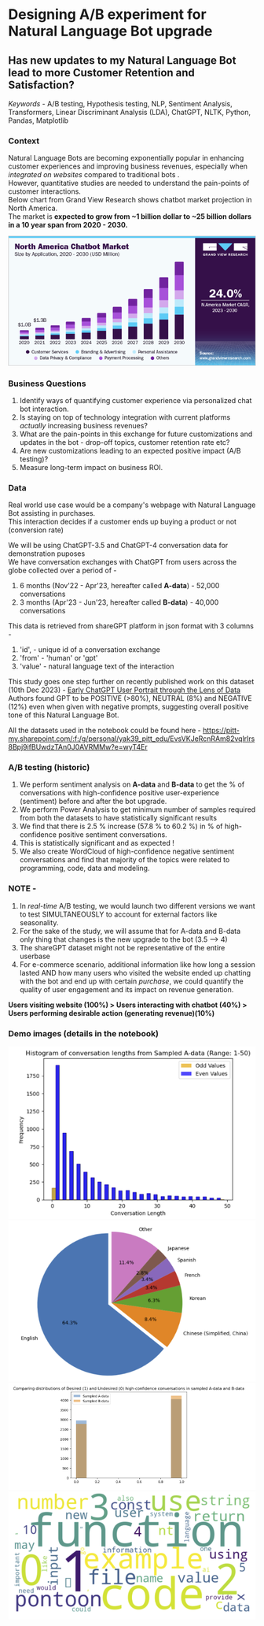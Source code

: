 # Designing A/B experiment for Natural Language Bot upgrade

## Has new updates to my Natural Language Bot lead to more Customer Retention and Satisfaction? 

_Keywords_ - A/B testing, Hypothesis testing, NLP, Sentiment Analysis, Transformers, Linear Discriminant Analysis (LDA), ChatGPT, NLTK, Python, Pandas, Matplotlib <br>

### Context  

Natural Language Bots are becoming exponentially popular in enhancing customer experiences and improving business revenues, especially when _integrated on websites_ compared to traditional bots . <br>
However, quantitative studies are needed to understand the pain-points of customer interactions. <br>
Below chart from Grand View Research shows chatbot market projection in North America. <br>
The market is **expected to grow from ~1 billion dollar to ~25 billion dollars in a 10 year span from 2020 - 2030.** <br>

![](ex1.jpg) <br>

### Business Questions
1. Identify ways of quantifying customer experience via personalized chat bot interaction. <br>
2. Is staying on top of technology integration with current platforms _actually_ increasing business revenues? <br>
3. What are the pain-points in this exchange for future customizations and updates in the bot - drop-off topics, customer retention rate etc? <br>
4. Are new customizations leading to an expected positive impact (A/B testing)? <br>
5. Measure long-term impact on business ROI. <br>

### Data 
Real world use case would be a company's webpage with Natural Language Bot assisting in purchases. <br> 
This interaction decides if a customer ends up buying a product or not (conversion rate) <br>

We will be using ChatGPT-3.5 and ChatGPT-4 conversation data for demonstration puposes <br>
We have conversation exchanges with ChatGPT from users across the globe collected over a period of - 
1. 6 months (Nov'22 - Apr'23, hereafter called **A-data**) - 52,000 conversations 
2. 3 months (Apr'23 - Jun'23, hereafter called **B-data**) - 40,000 conversations

This data is retrieved from shareGPT platform in json format with 3 columns - 

1. 'id', - unique id of a conversation exchange
2. 'from' - 'human' or 'gpt'
3. 'value' - natural language text of the interaction 

This study goes one step further on recently published work on this dataset (10th Dec 2023) - [Early ChatGPT User Portrait through the Lens of Data](https://arxiv.org/pdf/2312.10078.pdf) <br>
Authors found GPT to be POSITIVE (>80%), NEUTRAL (8%) and NEGATIVE (12%) even when given with negative prompts, suggesting overall positive tone of this Natural Language Bot. <br>

All the datasets used in the notebook could be found here - https://pitt-my.sharepoint.com/:f:/g/personal/yak39_pitt_edu/EvsVKJeRcnRAm82vqlrlrs8Bpj9ifBUwdzTAn0J0AVRMMw?e=wyT4Er 

### A/B testing (historic) 

1. We perform sentiment analysis on **A-data** and **B-data** to get the % of conversations with high-confidence positive user-experience (sentiment) before and after the bot upgrade.
2. We perform Power Analysis to get minimum number of samples required from both the datasets to have statistically significant results
3. We find that there is 2.5 % increase (57.8 % to 60.2 %) in % of high-confidence positive sentiment conversations.
4. This is statistically significant and as expected !
5. We also create WordCloud of high-confidence negative sentiment conversations and find that majority of the topics were related to programming, code, data and modeling.

### NOTE - 

1. In _real-time_ A/B testing, we would launch two different versions we want to test SIMULTANEOUSLY to account for external factors like seasonality.
2. For the sake of the study, we will assume that for A-data and B-data only thing that changes is the new upgrade to the bot (3.5 --> 4)
3. The shareGPT dataset might not be representative of the entire userbase
4. For e-commerce scenario, additional information like how long a session lasted AND how many users who visited the website ended up chatting with the bot and end up with certain _purchase_, we could quantify the quality of user engagement and its impact on revenue generation. 

**Users visiting website (100%) > Users interacting with chatbot (40%)  > Users performing desirable action (generating revenue)(10%)**

### Demo images (details in the notebook)
![](ex3.png) <br>
![](ex4.png) <br>
![](ex5.png) <br>
![](ex6.png) <br>

